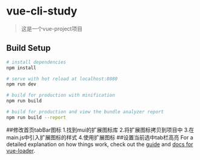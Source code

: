# vue-cli-study

> 这是一个vue-project项目

## Build Setup

``` bash
# install dependencies
npm install

# serve with hot reload at localhost:8080
npm run dev

# build for production with minification
npm run build

# build for production and view the bundle analyzer report
npm run build --report
```
##修改首页tabBar图标
1.找到mui的扩展图标库
2.将扩展图标拷贝到项目中
3.在main.js中引入扩展图标的样式
4.使用扩展图标
##设置当前选中tab栏高亮
For a detailed explanation on how things work, check out the [guide](http://vuejs-templates.github.io/webpack/) and [docs for vue-loader](http://vuejs.github.io/vue-loader).
